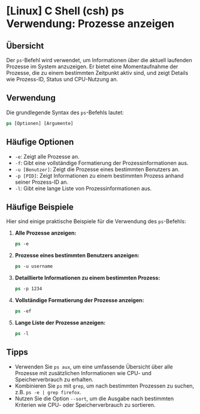 # [Linux] C Shell (csh) ps Verwendung: Prozesse anzeigen

## Übersicht
Der `ps`-Befehl wird verwendet, um Informationen über die aktuell laufenden Prozesse im System anzuzeigen. Er bietet eine Momentaufnahme der Prozesse, die zu einem bestimmten Zeitpunkt aktiv sind, und zeigt Details wie Prozess-ID, Status und CPU-Nutzung an.

## Verwendung
Die grundlegende Syntax des `ps`-Befehls lautet:

```csh
ps [Optionen] [Argumente]
```

## Häufige Optionen
- `-e`: Zeigt alle Prozesse an.
- `-f`: Gibt eine vollständige Formatierung der Prozessinformationen aus.
- `-u [Benutzer]`: Zeigt die Prozesse eines bestimmten Benutzers an.
- `-p [PID]`: Zeigt Informationen zu einem bestimmten Prozess anhand seiner Prozess-ID an.
- `-l`: Gibt eine lange Liste von Prozessinformationen aus.

## Häufige Beispiele
Hier sind einige praktische Beispiele für die Verwendung des `ps`-Befehls:

1. **Alle Prozesse anzeigen:**
   ```csh
   ps -e
   ```

2. **Prozesse eines bestimmten Benutzers anzeigen:**
   ```csh
   ps -u username
   ```

3. **Detaillierte Informationen zu einem bestimmten Prozess:**
   ```csh
   ps -p 1234
   ```

4. **Vollständige Formatierung der Prozesse anzeigen:**
   ```csh
   ps -ef
   ```

5. **Lange Liste der Prozesse anzeigen:**
   ```csh
   ps -l
   ```

## Tipps
- Verwenden Sie `ps aux`, um eine umfassende Übersicht über alle Prozesse mit zusätzlichen Informationen wie CPU- und Speicherverbrauch zu erhalten.
- Kombinieren Sie `ps` mit `grep`, um nach bestimmten Prozessen zu suchen, z.B. `ps -e | grep firefox`.
- Nutzen Sie die Option `--sort`, um die Ausgabe nach bestimmten Kriterien wie CPU- oder Speicherverbrauch zu sortieren.